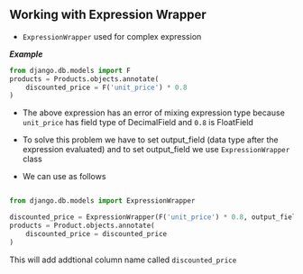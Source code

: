 ## Working with Expression Wrapper

- `ExpressionWrapper` used for complex expression

___Example___

```python
from django.db.models import F
products = Products.objects.annotate(
    discounted_price = F('unit_price') * 0.8
)

```
- The above expression has an error of mixing expression type because `unit_price` has field type of DecimalField and `0.8` is FloatField

- To solve this problem we have to set output_field (data type after the expression evaluated) and to  set output_field we use `ExpressionWrapper` class

- We can use as follows

```python

from django.db.models import ExpressionWrapper

discounted_price = ExpressionWrapper(F('unit_price') * 0.8, output_field = DecimalField)
products = Product.objects.annotate(
    discounted_price = discounted_price
)

```
This will add addtional column name called `discounted_price`